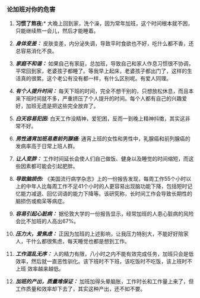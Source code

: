 ### 论加班对你的危害

1. **习惯了熬夜:*** 大晚上回到家，洗个澡，因为常年加班，这个时间根本就不困，只能继续熬一会儿，然后才能睡着。

2. ***身体变差：*** 皮肤变差，内分泌失调，导致平时食欲也不好，吃什么都不香，还总容易消化不良。

3. ***家庭不和谐：*** 如果自己有家庭，总加班，导致自己和家人作息习惯很不协调，平常回到家，老婆孩子都睡了。等我早上起床，老婆孩子都出门了，这样的生活真的很累。这个老公有没有都一样，有什么区别呢。有爱人同理。

4. ***有个人提升时间：*** 每天下班的时间，完全不想干别的，只想放松休息，而且本来下班时间就不多，严重挤压了个人提升的时间。每个人都有自己的兴趣爱好，加班无遗是把这些完全放弃了。

5. ***白天容易犯困:*** 白天工作没精神，爱犯困，反而一到晚上精神抖擞，其实这非常不好。

6. ***男性通宵加班易患前列腺癌:*** 通宵上班的女性和男性中，乳腺癌和前列腺癌的发病率高于日常上班人群。

7. ***让人变胖：*** 工作时间延长会使人们自己做饭、健身以及睡觉的时间缩短，而这些因素都可能会引起肥胖。

8. ***导致脑损伤:*** 《美国流行病学杂志》上的一份报告发现，每周工作55个小时以上的中年人比每周工作不足41个小时的人更容易出现脑功能下降，包括短时记忆能力减退、回忆词语的能力下降等。该研究称，长时间工作会导致长期性的脑损伤或痴呆等病症。

9. ***容易引起心脏病：*** 据伦敦大学的一份报告显示，经常加班的人患心脏病的风险会比不加班的人高出67%。

10. ***压力大，爱焦虑：*** 正因为加班的上述影响，让我压力特别大，不能好好陪家人，干什么都很焦虑，每天睡觉也都是想到工作。

11. ***工作混乱无序：*** 人的精力有限，八小时之内不能有效完成任务，加班只会是低效率，然后就一直恶性驯化。该下班时不下班，该吃饭时不吃饭，该上班时不上班 效率越来越低。

12. ***加班的产出，质量难保证：*** 加班加得头晕脑胀，工作时长和工作量上来了，但工作质量和效率却下去了，其实这种产出，还不如不要。
